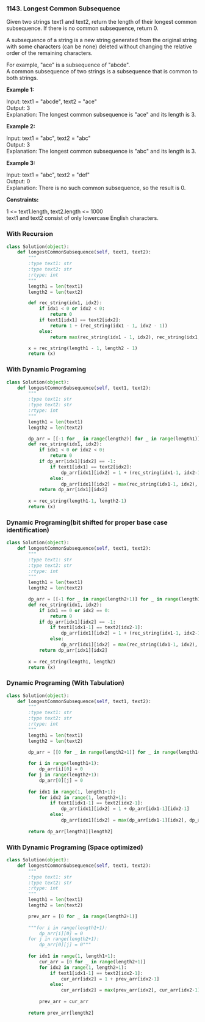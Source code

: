 ### 1143. Longest Common Subsequence

Given two strings text1 and text2, return the length of their longest common subsequence. If there is no common subsequence, return 0.  

A subsequence of a string is a new string generated from the original string with some characters (can be none) deleted without changing the relative order of the remaining characters.  

For example, "ace" is a subsequence of "abcde".  
A common subsequence of two strings is a subsequence that is common to both strings.

**Example 1:**

Input: text1 = "abcde", text2 = "ace"   
Output: 3    
Explanation: The longest common subsequence is "ace" and its length is 3.

**Example 2:**

Input: text1 = "abc", text2 = "abc"  
Output: 3  
Explanation: The longest common subsequence is "abc" and its length is 3.

**Example 3:**

Input: text1 = "abc", text2 = "def"  
Output: 0  
Explanation: There is no such common subsequence, so the result is 0.  

**Constraints:**

1 <= text1.length, text2.length <= 1000  
text1 and text2 consist of only lowercase English characters.

### With Recursion

```python
class Solution(object):
    def longestCommonSubsequence(self, text1, text2):
        """
        :type text1: str
        :type text2: str
        :rtype: int
        """
        length1 = len(text1)
        length2 = len(text2)

        def rec_string(idx1, idx2):
            if idx1 < 0 or idx2 < 0:
                return 0
            if text1[idx1] == text2[idx2]:
                return 1 + (rec_string(idx1 - 1, idx2 - 1))
            else:
                return max(rec_string(idx1 - 1, idx2), rec_string(idx1, idx2 - 1))

        x = rec_string(length1 - 1, length2 - 1)
        return (x)
```

### With Dynamic Programing

```python
class Solution(object):
    def longestCommonSubsequence(self, text1, text2):
        """
        :type text1: str
        :type text2: str
        :rtype: int
        """
        length1 = len(text1)
        length2 = len(text2)

        dp_arr = [[-1 for _ in range(length2)] for _ in range(length1)]
        def rec_string(idx1, idx2):
            if idx1 < 0 or idx2 < 0:
                return 0
            if dp_arr[idx1][idx2] == -1:
                if text1[idx1] == text2[idx2]:
                    dp_arr[idx1][idx2] = 1 + (rec_string(idx1-1, idx2-1))
                else:
                    dp_arr[idx1][idx2] = max(rec_string(idx1-1, idx2), rec_string(idx1, idx2-1))
            return dp_arr[idx1][idx2]
        
        x = rec_string(length1-1, length2-1)
        return (x)
```

### Dynamic Programing(bit shifted for proper base case identification)

```python
class Solution(object):
    def longestCommonSubsequence(self, text1, text2):
        """
        :type text1: str
        :type text2: str
        :rtype: int
        """
        length1 = len(text1)
        length2 = len(text2)

        dp_arr = [[-1 for _ in range(length2+1)] for _ in range(length1+1)]
        def rec_string(idx1, idx2):
            if idx1 == 0 or idx2 == 0:
                return 0
            if dp_arr[idx1][idx2] == -1:
                if text1[idx1-1] == text2[idx2-1]:
                    dp_arr[idx1][idx2] = 1 + (rec_string(idx1-1, idx2-1))
                else:
                    dp_arr[idx1][idx2] = max(rec_string(idx1-1, idx2), rec_string(idx1, idx2-1))
            return dp_arr[idx1][idx2]
        
        x = rec_string(length1, length2)
        return (x)
```

### Dynamic Programing (With Tabulation)

```python
class Solution(object):
    def longestCommonSubsequence(self, text1, text2):
        """
        :type text1: str
        :type text2: str
        :rtype: int
        """
        length1 = len(text1)
        length2 = len(text2)

        dp_arr = [[0 for _ in range(length2+1)] for _ in range(length1+1)]
        
        for i in range(length1+1):
            dp_arr[i][0] = 0
        for j in range(length2+1):
            dp_arr[0][j] = 0
        
        for idx1 in range(1, length1+1):
            for idx2 in range(1, length2+1):
                if text1[idx1-1] == text2[idx2-1]:
                    dp_arr[idx1][idx2] = 1 + dp_arr[idx1-1][idx2-1]
                else:
                    dp_arr[idx1][idx2] = max(dp_arr[idx1-1][idx2], dp_arr[idx1][idx2-1])
        
        return dp_arr[length1][length2]
```

### With Dynamic Programing (Space optimized)

```python
class Solution(object):
    def longestCommonSubsequence(self, text1, text2):
        """
        :type text1: str
        :type text2: str
        :rtype: int
        """
        length1 = len(text1)
        length2 = len(text2)

        prev_arr = [0 for _ in range(length2+1)] 
        
        """for i in range(length1+1):
            dp_arr[i][0] = 0
        for j in range(length2+1):
            dp_arr[0][j] = 0"""
        
        for idx1 in range(1, length1+1):
            cur_arr = [0 for _ in range(length2+1)]
            for idx2 in range(1, length2+1):
                if text1[idx1-1] == text2[idx2-1]:
                    cur_arr[idx2] = 1 + prev_arr[idx2-1]
                else:
                    cur_arr[idx2] = max(prev_arr[idx2], cur_arr[idx2-1])
            
            prev_arr = cur_arr
        
        return prev_arr[length2]
```